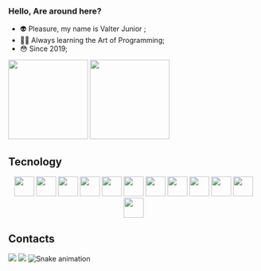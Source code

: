 ### Hello, Are around here?

- 👽 Pleasure, my name is Valter Junior ; 
- 👨‍💻 Always learning the Art of Programming;
- 😳 Since 2019;

<div>
  
<img height="160em" src="https://github-readme-stats-sigma-five.vercel.app/api?username=vjrsz&show_icons=true&theme=gotham&include_all_commits=true&count_private=true"/>
  <img height="160em" src="https://github-readme-stats-sigma-five.vercel.app/api/top-langs/?username=vjrsz&layout=compact&langs_count=16&theme=gotham"/>
</div>
 
## Tecnology
<p align="center">
<img height="40" src="https://img.shields.io/badge/C-000000?style=for-the-badge&logo=c&logoColor=white">
<img height="40" src="https://img.shields.io/badge/Javascript-000000?style=for-the-badge&logo=javascript&logoColor=white">
<img height="40" src="https://img.shields.io/badge/PHP-000000?style=for-the-badge&logo=php&logoColor=white">
<img height="40" src="https://img.shields.io/badge/HTML5-000000?style=for-the-badge&logo=html5&logoColor=white">
<img height="40" src="https://img.shields.io/badge/CSS3-000000?style=for-the-badge&logo=css3&logoColor=white">
<img height="40" src="https://img.shields.io/badge/Node.js-000000?style=for-the-badge&logo=node.js&logoColor=white">
<img height="40" src="https://img.shields.io/badge/Python-000000?style=for-the-badge&logo=python&logoColor=white">
<img height="40" src="https://img.shields.io/badge/React-000000?style=for-the-badge&logo=react&logoColor=white">
<img height="40" src="https://img.shields.io/badge/Laravel-000000?style=for-the-badge&logo=laravel&logoColor=white">
<img height="40" src="https://img.shields.io/badge/MySql-000000?style=for-the-badge&logo=mysql&logoColor=white">
<img height="40" src="https://img.shields.io/badge/Git-000000?style=for-the-badge&logo=git&logoColor=white">
<img height="40" src="https://img.shields.io/badge/Jquery-000000?style=for-the-badge&logo=jquery&logoColor=white">
</p>
 
 ## Contacts
<a href = "https://www.instagram.com/vjrsz"><img src="https://img.shields.io/badge/Instagram-000000?style=for-the-badge&logo=instagram&logoColor=white" target="_blank"></a>
<a href = "mailto:juniornunes1008@gmail.com"><img src="https://img.shields.io/badge/Gmail-000000?style=for-the-badge&logo=gmail&logoColor=white" target="_blank"></a>
![Snake animation](https://github.com/vjrsz/vjrsz/blob/output/github-contribution-grid-snake.svg)
